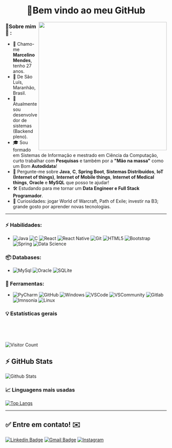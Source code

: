
<h1 align="center"> 
	🚀Bem vindo ao meu GitHub
</h1>

<img align="right" width="400" height="400" src="https://user-images.githubusercontent.com/57039079/68556083-b2038700-0428-11ea-8add-e9abd09f6b23.gif">

### 👦Sobre mim :seedling: : 
- 👋 Chamo-me **Marcelino Mendes**, tenho 27 anos.
- 📌  De São Luís, Maranhão, Brasil.
- 💼 Atualmente sou desenvolvedor de sistemas (Backend pleno).
- 🎓 Sou formado em Sistemas de Informação e mestrado em Ciência da Computação, curto trabalhar com **Pesquisas** e também por a **"Mão na massa"** como um Bom **Autodidata**! 
- 💬 Pergunte-me sobre **Java**, **C**, **Spring Boot**, **Sistemas Distribuídos**, **IoT (Internet of things)**, **Internet of Mobile things**, **Internet of Medical things**, **Oracle** e **MySQL** que posso te ajudar!
- 🛠️ Estudando para me tornar um **Data Engineer e Full Stack Programador**.
- 🔭 Curiosidades: jogar World of Warcraft, Path of Exile; investir na B3; grande gosto por aprender novas tecnologias.

<hr>

### ⚡ Habilidades:
- ![Java](https://img.shields.io/badge/java-%23ED8B00.svg?style=for-the-badge&logo=java&logoColor=white)  ![C](https://img.shields.io/badge/c-%2300599C.svg?style=for-the-badge&logo=c&logoColor=white) ![React](https://img.shields.io/badge/react-%2320232a.svg?style=for-the-badge&logo=react&logoColor=%2361DAFB) ![React Native](https://img.shields.io/badge/react_native-%2320232a.svg?style=for-the-badge&logo=react&logoColor=%2361DAFB) ![Git](https://img.shields.io/badge/-Git-F05032?&logo=git&logoColor=FFFFFF) ![HTML5](https://img.shields.io/badge/-HTML5-E34F26?&logo=HTML5&logoColor=FFFFFF) ![Bootstrap](https://img.shields.io/badge/bootstrap-%23563D7C.svg?style=for-the-badge&logo=bootstrap&logoColor=white) ![Spring](https://img.shields.io/badge/spring-%236DB33F.svg?style=for-the-badge&logo=spring&logoColor=white) ![Data Science](https://img.shields.io/badge/Data%20Science-084d6e?&logoColor=FFFFFF)

### 📦 Databases:
- ![MySql](https://img.shields.io/badge/-MySql-003B57?&logo=MySQL&logoColor=FFFFFF) ![Oracle](https://img.shields.io/badge/-Oracle-336791?&logo=Oracle&logoColor=FFFFFF) ![SQLite](https://img.shields.io/badge/-SQLite-4479A1?&logo=sqlite&logoColor=FFFFFF)


### 🧰 Ferramentas:
- ![PyCharm](https://img.shields.io/badge/-PyCharm-181717?&logo=PyCharm&logoColor=FFFFFF) ![GitHub](https://img.shields.io/badge/-GitHub-181717?&logo=GitHub&logoColor=FFFFFF) ![Windows](https://img.shields.io/badge/-Windows-0078D6?&logo=Windows&logoColor=FFFFFF) ![VSCode](https://img.shields.io/badge/-VSCode-007ACC?&logo=Visual%20Studio%20Code&logoColor=FFFFFF) ![VSCommunity](https://img.shields.io/badge/VSCommunity----blueviolet) ![Gitlab](https://img.shields.io/badge/-Kaggle-20BEFF?&logo=Kaggle&logoColor=FFFFFF) ![Imnsonia](https://img.shields.io/badge/Insomnia----blue) ![Linux](https://img.shields.io/badge/-Linux-FCC624?&logo=Linux&logoColor=FFFFFF) 


### :bulb:  Estatísticas gerais 
 
<br/>

<p >
   <img  src="https://badges.pufler.dev/repos/marcelinoNet" alt=""  /> 
   <img  src="https://badges.pufler.dev/years/marcelinoNet" alt="" />
   <img  src="https://komarev.com/ghpvc/?username=marcelinoNet&color=green" alt="" />
</p>

![Visitor Count](https://profile-counter.glitch.me/{marcelinoNet}/count.svg)

## ⚡ GitHub Stats

![Github Stats](https://github-readme-stats.vercel.app/api?username=marcelinoNet&show_icons=true&count_private=true&show_icons=true&include_all_commits=true)

### 📈  Linguagens mais usadas 
[![Top Langs](https://github-readme-stats.vercel.app/api/top-langs/?username=marcelinoNet)](https://github.com/marcelinoNet/github-readme-stats)
<hr>


## ✅ Entre em contato! ✉️

[![Linkedin Badge](https://img.shields.io/badge/-LinkedIn-blue?style=flat-square&logo=Linkedin&logoColor=white&link=https://linkedin.com/in/brunoluiss)](https://www.linkedin.com/in/marcelino-neto-408026b2/)
 [![Gmail Badge](https://img.shields.io/badge/-marcelinoneto34@gmail.com-c14438?style=flat-square&logo=Gmail&logoColor=white&link=mailto:vmeazevedo@gmail.com)](mailto:marcelinoneto34@gmail.com)
 [![Instagram](https://img.shields.io/badge/-Instagram-E4405F?&logo=Instagram&logoColor=FFFFFF)](https://www.instagram.com/marneto_filho/)


